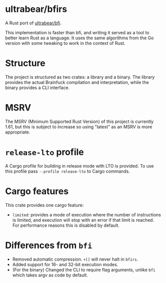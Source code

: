 # ultrabear/bfirs

A Rust port of [ultrabear/bfi](https://github.com/ultrabear/bfi).

This implementation is faster than bfi, and writing it served as a tool to better learn Rust as a language.
It uses the same algorithms from the Go version with some tweaking to work in the context of Rust.

# Structure

The project is structured as two crates: a library and a binary. The library provides the actual Brainfuck compilation and interpretation, while the binary provides a CLI interface.

# MSRV

The MSRV (Minimum Supported Rust Version) of this project is currently 1.61, but this is subject to increase so using "latest" as an MSRV is more appropriate.

# `release-lto` profile

A Cargo profile for building in release mode with LTO is provided. To use this profile pass `--profile release-lto` to Cargo commands.

# Cargo features

This crate provides one cargo feature:

- `limited`: provides a mode of execution where the number of instructions is limited, and execution will stop with an error if that limit is reached. For performance reasons this is disabled by default.

# Differences from `bfi`

- Removed automatic compression. `+[]` will never halt in `bfirs`.
- Added support for 16- and 32-bit execution modes.
- (For the binary) Changed the CLI to require flag arguments, unlike `bfi` which takes argv as code by default.
